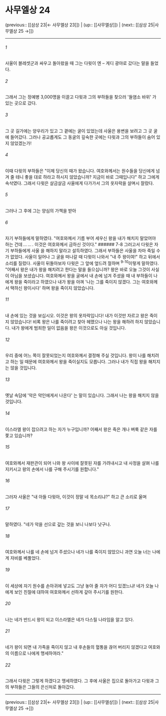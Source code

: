 # 사무엘상 24

(previous:: [[삼상 23|← 사무엘상 23]]) | (up:: [[사무엘상]]) | (next:: [[삼상 25|사무엘상 25 →]])

***




###### 1 

사울이 블레셋군과 싸우고 돌아왔을 때 그는 다윗이 엔 – 게디 광야로 갔다는 말을 들었다. 



###### 2 

그래서 그는 정예병 3,000명을 이끌고 다윗과 그의 부하들을 찾으러 '들염소 바위' 가 있는 곳으로 갔다. 



###### 3 

그 곳 길가에는 양우리가 있고 그 곁에는 굴이 있었는데 사울은 용변을 보려고 그 곳 굴에 들어갔다. 그러나 공교롭게도 그 동굴의 깊숙한 곳에는 다윗과 그의 부하들이 숨어 있지 않았겠는가! 



###### 4 

이때 다윗의 부하들은 "이제 당신의 때가 왔습니다. 여호와께서는 원수들을 당신에게 넘겨 줄 테니 좋을 대로 하라고 하시지 않았습니까? 지금이 바로 그때입니다" 하고 그에게 속삭였다. 그래서 다윗은 살금살금 사울에게 다가가서 그의 옷자락을 살며시 잘랐다. 



###### 5 

그러나 그 후에 그는 양심의 가책을 받아 



###### 6 

자기 부하들에게 말하였다. "여호와께서 기름 부어 세우신 왕을 내가 해치지 말았어야 하는 건데 … … . 이것은 여호와께서 금하신 것이다." ###### 7-8 그러고서 다윗은 자기 부하들에게 사울 을 해하지 말라고 설득하였다. 그래서 부하들은 사울을 차마 죽일 수가 없었다. 사울이 일어나 그 굴을 떠나갈 때 다윗이 나와서 "내 주 왕이여!" 하고 뒤에서 소리를 질렀다. 사울이 뒤돌아보자 다윗은 그 앞에 엎드려 절하며 <sup class="versenum">9-10</sup>이렇게 말하였다. "어째서 왕은 내가 왕을 해치려고 한다는 말을 들으십니까? 왕은 바로 오늘 그것이 사실이 아님을 보셨습니다. 여호와께서 왕을 굴에서 내 손에 넘겨 주셨을 때 내 부하들이 나에게 왕을 죽이라고 하였으나 내가 왕을 아껴 '나는 그를 죽이지 않겠다. 그는 여호와께서 택하신 왕이시다' 하며 왕을 죽이지 않았습니다. 



###### 11 

내 손에 있는 것을 보십시오. 이것은 왕의 옷자락입니다! 내가 이것만 자르고 왕은 죽이지 않았습니다! 비록 왕은 나를 죽이려고 찾아 헤맸으나 나는 왕을 해하려 하지 않았습니다. 내가 왕에게 범죄한 일이 없음을 왕은 이것으로도 아실 것입니다. 



###### 12 

우리 중에 어느 쪽이 잘못되었는지 여호와께서 결정해 주실 것입니다. 왕이 나를 해치려고 하는 일 때문에 여호와께서 왕을 죽이실지도 모릅니다. 그러나 내가 직접 왕을 해치지는 않을 것입니다. 



###### 13 

옛날 속담에 '악은 악인에게서 나온다' 는 말이 있습니다. 그래서 나는 왕을 해치지 않을 것입니다. 



###### 14 

이스라엘 왕이 잡으려고 하는 자가 누구입니까? 어째서 왕은 죽은 개나 벼룩 같은 자를 쫓고 있습니까? 



###### 15 

여호와께서 재판관이 되어 나와 왕 사이에 잘못된 자를 가려내시고 내 사정을 살펴 나를 지키시고 왕의 손에서 나를 구해 주시기를 원합니다." 



###### 16 

그러자 사울은 "내 아들 다윗아, 이것이 정말 네 목소리냐?" 하고 큰 소리로 울며 



###### 17 

말하였다. "네가 악을 선으로 갚는 것을 보니 나보다 낫구나. 



###### 18 

여호와께서 나를 네 손에 넘겨 주셨으나 네가 나를 죽이지 않았으니 과연 오늘 너는 나에게 자비를 베풀었다. 



###### 19 

이 세상에 자기 원수를 손아귀에 넣고도 그냥 놓아 줄 자가 어디 있겠느냐! 네가 오늘 나에게 보인 친절에 대하여 여호와께서 선하게 갚아 주시기를 원한다. 



###### 20 

나는 네가 반드시 왕이 되고 이스라엘은 네가 다스릴 나라임을 알고 있다. 



###### 21 

네가 왕이 되면 내 가족을 죽이지 않고 내 후손들의 혈통을 끊어 버리지 않겠다고 여호와의 이름으로 나에게 맹세하여라." 



###### 22 

그래서 다윗은 그렇게 하겠다고 맹세하였다. 그 후에 사울은 집으로 돌아가고 다윗과 그의 부하들은 그들의 은신처로 돌아갔다.

***

(previous:: [[삼상 23|← 사무엘상 23]]) | (up:: [[사무엘상]]) | (next:: [[삼상 25|사무엘상 25 →]])
